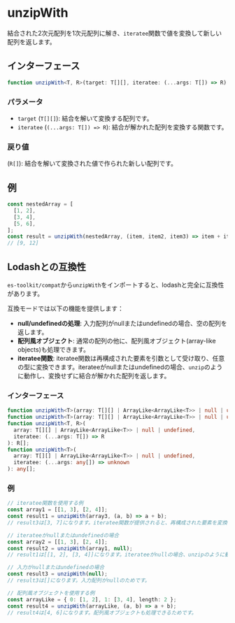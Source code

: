 # unzipWith

結合された2次元配列を1次元配列に解き、`iteratee`関数で値を変換して新しい配列を返します。

## インターフェース

```typescript
function unzipWith<T, R>(target: T[][], iteratee: (...args: T[]) => R): R[];
```

### パラメータ

- `target` (`T[][]`): 結合を解いて変換する配列です。
- `iteratee` (`(...args: T[]) => R`): 結合が解かれた配列を変換する関数です。

### 戻り値

(`R[]`): 結合を解いて変換された値で作られた新しい配列です。

## 例

```typescript
const nestedArray = [
  [1, 2],
  [3, 4],
  [5, 6],
];
const result = unzipWith(nestedArray, (item, item2, item3) => item + item2 + item3);
// [9, 12]
```

## Lodashとの互換性

`es-toolkit/compat`から`unzipWith`をインポートすると、lodashと完全に互換性があります。

互換モードでは以下の機能を提供します：

- **null/undefinedの処理**: 入力配列がnullまたはundefinedの場合、空の配列を返します。
- **配列風オブジェクト**: 通常の配列の他に、配列風オブジェクト(array-like objects)も処理できます。
- **iteratee関数**: iteratee関数は再構成された要素を引数として受け取り、任意の型に変換できます。iterateeがnullまたはundefinedの場合、`unzip`のように動作し、変換せずに結合が解かれた配列を返します。

### インターフェース

```typescript
function unzipWith<T>(array: T[][] | ArrayLike<ArrayLike<T>> | null | undefined): T[][];
function unzipWith<T>(array: T[][] | ArrayLike<ArrayLike<T>> | null | undefined, iteratee?: null): T[][];
function unzipWith<T, R>(
  array: T[][] | ArrayLike<ArrayLike<T>> | null | undefined,
  iteratee: (...args: T[]) => R
): R[];
function unzipWith<T>(
  array: T[][] | ArrayLike<ArrayLike<T>> | null | undefined,
  iteratee: (...args: any[]) => unknown
): any[];
```

### 例

```typescript
// iteratee関数を使用する例
const array1 = [[1, 3], [2, 4]];
const result1 = unzipWith(array3, (a, b) => a + b);
// result3は[3, 7]になります。iteratee関数が提供されると、再構成された要素を変換するためです。

// iterateeがnullまたはundefinedの場合
const array2 = [[1, 3], [2, 4]];
const result2 = unzipWith(array1, null);
// result1は[[1, 2], [3, 4]]になります。iterateeがnullの場合、unzipのように動作するためです。

// 入力がnullまたはundefinedの場合
const result3 = unzipWith(null);
// result3は[]になります。入力配列がnullのためです。

// 配列風オブジェクトを使用する例
const arrayLike = { 0: [1, 2], 1: [3, 4], length: 2 };
const result4 = unzipWith(arrayLike, (a, b) => a + b);
// result4は[4, 6]になります。配列風オブジェクトも処理できるためです。
```
